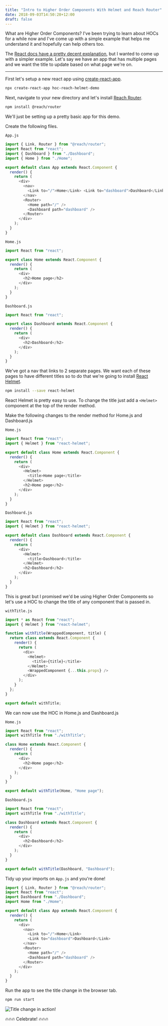 ```yaml
---
title: "Intro to Higher Order Components With Helmet and Reach Router"
date: 2018-09-03T14:50:28+12:00
draft: false
---
```


What are Higher Order Components? I've been trying to learn about HOCs for a while now and I've come up with a simple example that helps me understand it and hopefully can help others too.

The [React docs have a pretty decent explanation](https://reactjs.org/docs/higher-order-components.html), but I wanted to come up with a simpler example. Let's say we have an app that has multiple pages and we want the title to update based on what page we're on.

---

First let's setup a new react app using [create-react-app](https://github.com/facebook/create-react-app).

```bash
npx create-react-app hoc-reach-helmet-demo
```

Next, navigate to your new directory and let's install [Reach Router](https://reach.tech/router).

```bash
npm install @reach/router
```

We'll just be setting up a pretty basic app for this demo.

Create the following files.

`App.js`

```javascript
import { Link, Router } from "@reach/router";
import React from "react";
import { Dashboard } from "./Dashboard";
import { Home } from "./Home";

export default class App extends React.Component {
  render() {
    return (
      <div>
        <nav>
          <Link to="/">Home</Link> <Link to="dashboard">Dashboard</Link>
        </nav>
        <Router>
          <Home path="/" />
          <Dashboard path="dashboard" />
        </Router>
      </div>
    );
  }
}
```

`Home.js`

```javascript
import React from "react";

export class Home extends React.Component {
  render() {
    return (
      <div>
        <h2>Home page</h2>
      </div>
    );
  }
}
```

`Dashboard.js`

```javascript
import React from "react";

export class Dashboard extends React.Component {
  render() {
    return (
      <div>
        <h2>Dashboard</h2>
      </div>
    );
  }
}
```

We've got a nav that links to 2 separate pages. We want each of these pages to have different titles so to do that we're going to install [React Helmet](https://github.com/nfl/react-helmet).

```bash
npm install --save react-helmet
```

React Helmet is pretty easy to use. To change the title just add a `<Helmet>` component at the top of the render method.

Make the following changes to the render method for Home.js and Dashboard.js

`Home.js`

```javascript
import React from "react";
import { Helmet } from "react-helmet";

export default class Home extends React.Component {
  render() {
    return (
      <div>
        <Helmet>
          <title>Home page</title>
        </Helmet>
        <h2>Home page</h2>
      </div>
    );
  }
}
```

`Dashboard.js`

```javascript
import React from "react";
import { Helmet } from "react-helmet";

export default class Dashboard extends React.Component {
  render() {
    return (
      <div>
        <Helmet>
          <title>Dashboard</title>
        </Helmet>
        <h2>Dashboard</h2>
      </div>
    );
  }
}
```

This is great but I promised we'd be using Higher Order Components so let's use a HOC to change the title of any component that is passed in.

`withTitle.js`

```javascript
import * as React from "react";
import { Helmet } from "react-helmet";

function withTitle(WrappedComponent, title) {
  return class extends React.Component {
    render() {
      return (
        <div>
          <Helmet>
            <title>{title}</title>
          </Helmet>
          <WrappedComponent {...this.props} />
        </div>
      );
    }
  };
}

export default withTitle;
```

We can now use the HOC in Home.js and Dashboard.js

`Home.js`

```javascript
import React from "react";
import withTitle from "./withTitle";

class Home extends React.Component {
  render() {
    return (
      <div>
        <h2>Home page</h2>
      </div>
    );
  }
}

export default withTitle(Home, "Home page");
```

`Dashboard.js`

```javascript
import React from "react";
import withTitle from "./withTitle";

class Dashboard extends React.Component {
  render() {
    return (
      <div>
        <h2>Dashboard</h2>
      </div>
    );
  }
}

export default withTitle(Dashboard, "Dashboard");
```

Tidy up your imports on `App.js` and you're done!

```javascript
import { Link, Router } from "@reach/router";
import React from "react";
import Dashboard from "./Dashboard";
import Home from "./Home";

export default class App extends React.Component {
  render() {
    return (
      <div>
        <nav>
          <Link to="/">Home</Link>
          <Link to="dashboard">Dashboard</Link>
        </nav>
        <Router>
          <Home path="/" />
          <Dashboard path="dashboard" />
        </Router>
      </div>
    );
  }
}
```

Run the app to see the title change in the browser tab.

```bash
npm run start
```

![Title change in action!](/images/gifs/TitleChange.gif)

🔥🔥🔥 Celebrate! 🔥🔥🔥
